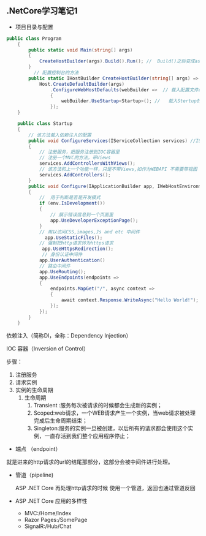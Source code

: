 ## .NetCore学习笔记1

- 项目目录与配置

```C#
public class Program
    {
        public static void Main(string[] args)
        {
            CreateHostBuilder(args).Build().Run(); //  Build()之后变成asp.net项目
        }
          // 配置控制台的方法
        public static IHostBuilder CreateHostBuilder(string[] args) =>
            Host.CreateDefaultBuilder(args)
                .ConfigureWebHostDefaults(webBuilder =>  // 载入配置文件的方法
                {
                    webBuilder.UseStartup<Startup>(); //   载入Stertup的类文件
                });
    }
```

```c#
    public class Startup
    {
		// 该方法载入依赖注入的配置
        public void ConfigureServices(IServiceCollection services) //IServiceCollection是接口
        {
            // 注册服务，把服务注册到IOC容器里
            // 注册一个MVC的方法，带Views
            services.AddControllersWithViews(); 
            // 该方法和上一个功能一样，只是不带Views,如作为WEBAPI 不需要带视图
            services.AddControllers();
        }
        public void Configure(IApplicationBuilder app, IWebHostEnvironment env)
        {   
            //  用于判断是否是开发模式
            if (env.IsDevelopment())
            {   
                // 展示错误信息到一个页面里
                app.UseDeveloperExceptionPage();
            }
            // 用以访问CSS,images,Js and etc 中间件
              app.UseStaticFiles();
            // 强制把http请求转为https请求	
             app.UseHttpsRedirection();
             // 身份认证中间件
            app.UserAuthentication()
            // 路由中间件
            app.UseRouting();
            app.UseEndpoints(endpoints =>
            {
                endpoints.MapGet("/", async context =>
                {
                    await context.Response.WriteAsync("Hello World!");
                });
            });
        }
    }
```

依赖注入（简称DI，全称：Dependency Injection）

IOC 容器（Inversion of Control）

步骤：

1. 注册服务
2. 请求实例
3. 实例的生命周期
   1. 生命周期
      1. Transient :服务每次被请求的时候都会生成新的实例；
      2. Scoped:web请求，一个WEB请求产生一个实例，当web请求被处理完成后生命周期结束；
      3. Singleton:服务的实例一旦被创建，以后所有的请求都会使用这个实例，一直存活到我们整个应用程序停止；

-  端点  （endpoint）

  就是进来的http请求的url的结尾那部分，这部分会被中间件进行处理。

- 管道（pipeline)

  ASP .NET Core 再处理http请求的时候 使用一个管道，返回也通过管道反回

- ASP .NET Core 应用的多样性

  -  MVC:/Home/Index
  - Razor Pages:/SomePage
  - SignalR:/Hub/Chat
